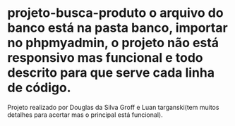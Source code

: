 # projeto-busca-produto o arquivo do banco está na pasta banco, importar no phpmyadmin, o projeto não está responsivo mas funcional e todo descrito para que serve cada linha de código.
Projeto realizado por Douglas da Silva Groff e Luan targanski(tem muitos detalhes para acertar mas o principal está funcional).
